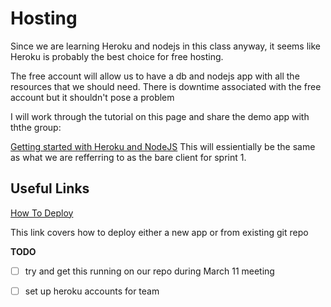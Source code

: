 # Hosting

Since we are learning Heroku and nodejs in this class anyway, it seems like Heroku is probably the best choice for free hosting.

The free account will allow us to have a db and nodejs app with all the resources that we should need. There is downtime associated with the free account but it shouldn't pose a problem

I will work through the tutorial on this page and share the demo app with ththe group:

[Getting started with Heroku and NodeJS](https://devcenter.heroku.com/articles/getting-started-with-nodejs) 
This will essientially be the same as what we are refferring to as the bare client for sprint 1.

## Useful Links

[How To Deploy](https://devcenter.heroku.com/articles/git#creating-a-heroku-remote)

This link covers how to deploy either a  new app or from existing git repo

**TODO**

- [ ] try and get this running on our repo during March 11 meeting

- [ ] set up heroku accounts for team
